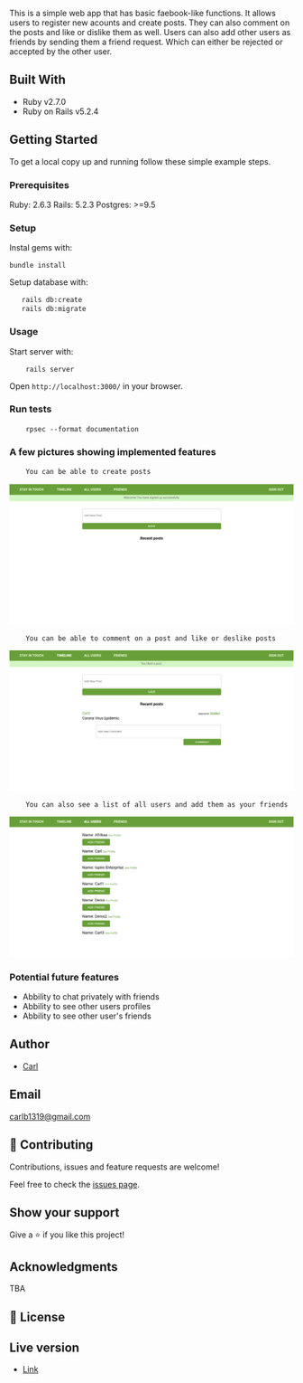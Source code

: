 This is a simple web app that has basic faebook-like functions.
It allows users to register new acounts and create posts. They can also comment on the posts and like or dislike them as well. Users can also add other users as friends by sending them a friend request. Which can either be rejected or accepted by the other user.  



## Built With

- Ruby v2.7.0
- Ruby on Rails v5.2.4




## Getting Started

To get a local copy up and running follow these simple example steps.

### Prerequisites

Ruby: 2.6.3
Rails: 5.2.3
Postgres: >=9.5

### Setup

Instal gems with:

```
bundle install
```

Setup database with:

```
   rails db:create
   rails db:migrate
```



### Usage

Start server with:

```
    rails server
```

Open `http://localhost:3000/` in your browser.

### Run tests

```
    rpsec --format documentation
```

### A few pictures showing implemented features

```
    You can be able to create posts
```

![Alt image](https://github.com/Sick-Carlito/ror-social-scaffold/blob/master/app/assets/images/image1.png)

```
    You can be able to comment on a post and like or deslike posts
```

![Alt image](https://github.com/Sick-Carlito/ror-social-scaffold/blob/master/app/assets/images/image2.png)

```
    You can also see a list of all users and add them as your friends
```

![Alt image](https://github.com/Sick-Carlito/ror-social-scaffold/blob/master/app/assets/images/image3.png)

### Potential future features

* Abbility to chat privately with friends
* Abbility to see other users profiles
* Abbility to see other user's friends

## Author

- [Carl](https://github.com/Sick-Carlito/ror-social-scaffold)

## Email
carlb1319@gmail.com

## 🤝 Contributing

Contributions, issues and feature requests are welcome!

Feel free to check the [issues page](issues/).

## Show your support

Give a ⭐️ if you like this project!

## Acknowledgments

TBA

## 📝 License

## Live version

- [Link](https://boiling-plateau-13640.herokuapp.com/users/sign_in)